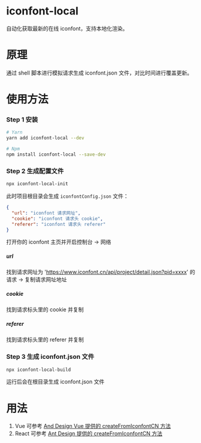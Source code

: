 # iconfont-local
自动化获取最新的在线 iconfont，支持本地化渲染。

# 原理

通过 shell 脚本进行模拟请求生成 iconfont.json 文件，对比时间进行覆盖更新。



# 使用方法

### Step 1 安装

```bash
# Yarn
yarn add iconfont-local --dev

# Npm
npm install iconfont-local --save-dev
```


### Step 2 生成配置文件

```bash
npx iconfont-local-init
```

此时项目根目录会生成 `iconfontConfig.json` 文件：
```json
{
  "url": "iconfont 请求网址",
  "cookie": "iconfont 请求头 cookie",
  "referer": "iconfont 请求头 referer"
}
```
打开你的 iconfont 主页并开启控制台 -> 网络

##### url
找到请求网址为 'https://www.iconfont.cn/api/project/detail.json?pid=xxxx' 的请求 -> 复制请求网址地址

##### cookie
找到请求标头里的 cookie 并复制

##### referer
找到请求标头里的 referer 并复制


### Step 3 生成 iconfont.json 文件

```bash
npx iconfont-local-build
```
运行后会在根目录生成 iconfont.json 文件


# 用法
1. Vue 可参考 [And Design Vue 提供的 createFromIconfontCN 方法](https://antdv.com/components/icon-cn/#components-icon-demo-iconfont)
2. React 可参考 [Ant Design 提供的 createFromIconfontCN 方法](https://ant.design/components/icon-cn#components-icon-demo-scripturl)
